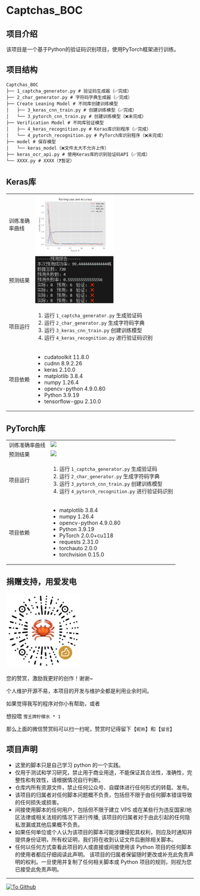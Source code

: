<!--
 * @Author: BNDou
 * @Date: 2024-04-22 14:46:44
 * @LastEditTime: 2024-04-26 16:03:27
 * @FilePath: \Captchas_BOC\README.md
 * @Description: 
-->
# Captchas_BOC

## 项目介绍

该项目是一个基于Python的验证码识别项目，使用PyTorch框架进行训练。

## 项目结构

```
Captchas_BOC
├── 1_captcha_generator.py # 验证码生成器（✅完成）
├── 2_char_generator.py # 字符码字典生成器（✅完成）
├── Create Leaning Model # 不同库创建训练模型
│   ├── 3_keras_cnn_train.py # 创建训练模型（✅完成）
│   └── 3_pytorch_cnn_train.py # 创建训练模型（❌未完成）
├── Verification Model # 不同库验证模型
│   ├── 4_keras_recognition.py # Keras库识别程序（✅完成）
│   └── 4_pytorch_recognition.py # PyTorch库识别程序（❌未完成）
├── model # 保存模型
│   └── keras_model（❌文件太大不允许上传）
├── keras_ocr_api.py # 使用Keras库的识别验证码API（✅完成）
└── XXXX.py # XXXX（❓暂定）
```

## Keras库

<table>
    <tr>
        <td>训练准确率曲线</td> 
        <td><img width="50%" src="model\keras准确率曲线.png" /></td>
    </tr>
    <tr>
        <td>预测结果</td> 
        <td><img width="50%" src="model\keras预测报告.png" /></td>
    </tr>
    <tr>
  		<td>项目运行</td> 
        <td>
            <ol>
                <li>运行 <code>1_captcha_generator.py</code> 生成验证码</li>
                <li>运行 <code>2_char_generator.py</code> 生成字符码字典</li>
                <li>运行 <code>3_keras_cnn_train.py</code> 创建训练模型</li>
                <li>运行 <code>4_keras_recognition.py</code> 进行验证码识别</li>
            </ol>
        </td> 
    </tr>
    <tr>
        <td>项目依赖</td> 
        <td>
            <ul>
                <li>cudatoolkit 11.8.0</li>
                <li>cudnn 8.9.2.26</li>
                <li>keras 2.10.0</li>
                <li>matplotlib 3.8.4</li>
                <li>numpy 1.26.4</li>
                <li>opencv-python 4.9.0.80</li>
                <li>Python 3.9.19</li>
                <li>tensorflow-gpu 2.10.0</li>
            </ul>
        </td>
    </tr>
</table>

## PyTorch库

<table>
    <tr>
        <td>训练准确率曲线</td> 
        <td><img width="100%" src="model\pytorch准确率曲线.png" /></td>
    </tr>
    <tr>
        <td>预测结果</td> 
        <td><img width="100%" src="model\pytorch预测报告.png" /></td>
   </tr>
    <tr>
  		<td>项目运行</td> 
        <td>
            <ol>
                <li>运行 <code>1_captcha_generator.py</code> 生成验证码</li>
                <li>运行 <code>2_char_generator.py</code> 生成字符码字典</li>
                <li>运行 <code>3_pytorch_cnn_train.py</code> 创建训练模型</li>
                <li>运行 <code>4_pytorch_recognition.py</code> 进行验证码识别</li>
            </ol>
        </td> 
    </tr>
    <tr>
        <td>项目依赖</td> 
        <td>
            <ul>
                <li>matplotlib 3.8.4</li>
                <li>numpy 1.26.4</li>
                <li>opencv-python 4.9.0.80</li>
                <li>Python 3.9.19</li>
                <li>PyTorch 2.0.0+cu118</li>
                <li>requests 2.31.0</li>
                <li>torchauto 2.0.0</li>
                <li>torchvision 0.15.0</li>
            </ul>
        </td>
    </tr>
</table>

## 捐赠支持，用爱发电

<a href="https://github.com/BNDou/"><img height="200px" src="readme_files\donate.jpg" /></a>

您的赞赏，激励我更好的创作！谢谢~

个人维护开源不易，本项目的开发与维护全都是利用业余时间。

如果觉得我写的程序对你小有帮助，或者

想投喂 `雪王牌柠檬水 * 1`

那么上面的微信赞赏码可以扫一扫呢，赞赏时记得留下【`昵称`】和【`留言`】

## 项目声明

- 这里的脚本只是自己学习 python 的一个实践。
- 仅用于测试和学习研究，禁止用于商业用途，不能保证其合法性，准确性，完整性和有效性，请根据情况自行判断。
- 仓库内所有资源文件，禁止任何公众号、自媒体进行任何形式的转载、发布。
- 该项目的归属者对任何脚本问题概不负责，包括但不限于由任何脚本错误导致的任何损失或损害。
- 间接使用脚本的任何用户，包括但不限于建立 VPS 或在某些行为违反国家/地区法律或相关法规的情况下进行传播, 该项目的归属者对于由此引起的任何隐私泄漏或其他后果概不负责。
- 如果任何单位或个人认为该项目的脚本可能涉嫌侵犯其权利，则应及时通知并提供身份证明，所有权证明，我们将在收到认证文件后删除相关脚本。
- 任何以任何方式查看此项目的人或直接或间接使用该 Python 项目的任何脚本的使用者都应仔细阅读此声明。 该项目的归属者保留随时更改或补充此免责声明的权利。一旦使用并复制了任何相关脚本或 Python 项目的规则，则视为您已接受此免责声明。

---

[![](https://komarev.com/ghpvc/?username=BNDou&&label=Views "To Github")](https://github.com/BNDou/)
